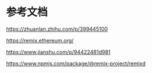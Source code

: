 
# 参考文档

https://zhuanlan.zhihu.com/p/399445100

https://remix.ethereum.org/

https://www.jianshu.com/p/94422481d981

https://www.npmjs.com/package/@remix-project/remixd
